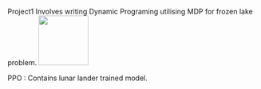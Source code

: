 Project1 Involves writing Dynamic Programing utilising MDP for frozen lake problem.
<img src="https://launchyourintelligentapphome.files.wordpress.com/2019/06/screen-shot-2019-06-14-at-23.20.33.png?w=374&h=232" width="100" height="100" />


PPO : Contains lunar lander trained model.
